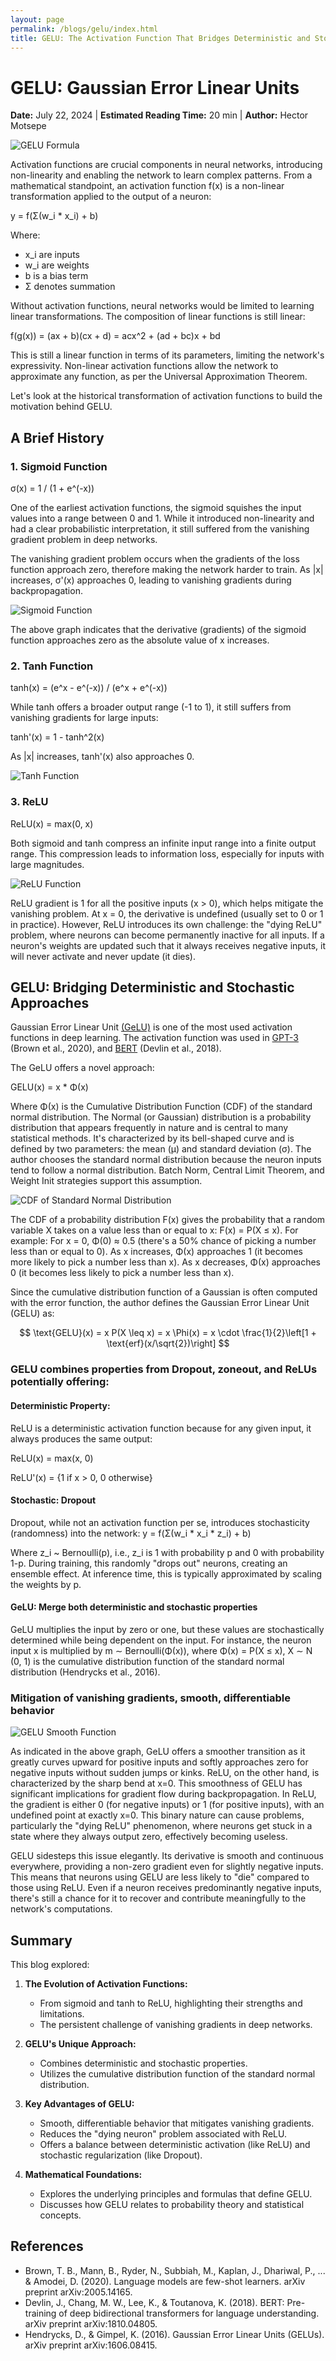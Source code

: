```yaml
---
layout: page
permalink: /blogs/gelu/index.html
title: GELU: The Activation Function That Bridges Deterministic and Stochastic Worlds
---
```


# GELU: Gaussian Error Linear Units

**Date:** July 22, 2024 | **Estimated Reading Time:** 20 min | **Author:** Hector Motsepe

![GELU Formula](/blogs/assets/images_gelu/formula.png)

Activation functions are crucial components in neural networks, introducing non-linearity and enabling the network to learn complex patterns. From a mathematical standpoint, an activation function f(x) is a non-linear transformation applied to the output of a neuron:

y = f(Σ(w_i * x_i) + b)

Where:
- x_i are inputs
- w_i are weights
- b is a bias term
- Σ denotes summation

Without activation functions, neural networks would be limited to learning linear transformations. The composition of linear functions is still linear:

f(g(x)) = (ax + b)(cx + d) = acx^2 + (ad + bc)x + bd

This is still a linear function in terms of its parameters, limiting the network's expressivity. Non-linear activation functions allow the network to approximate any function, as per the Universal Approximation Theorem.

Let's look at the historical transformation of activation functions to build the motivation behind GELU.

## A Brief History

### 1. Sigmoid Function 

σ(x) = 1 / (1 + e^(-x))

One of the earliest activation functions, the sigmoid squishes the input values into a range between 0 and 1. While it introduced non-linearity and had a clear probabilistic interpretation, it still suffered from the vanishing gradient problem in deep networks.

The vanishing gradient problem occurs when the gradients of the loss function approach zero, therefore making the network harder to train. As |x| increases, σ'(x) approaches 0, leading to vanishing gradients during backpropagation.

![Sigmoid Function](/blogs/assets/images_gelu/sigmoid.png)

The above graph indicates that the derivative (gradients) of the sigmoid function approaches zero as the absolute value of x increases.

### 2. Tanh Function

tanh(x) = (e^x - e^(-x)) / (e^x + e^(-x))

While tanh offers a broader output range (-1 to 1), it still suffers from vanishing gradients for large inputs:

tanh'(x) = 1 - tanh^2(x)

As |x| increases, tanh'(x) also approaches 0.

![Tanh Function](/blogs/assets/images_gelu/tanh.png)

### 3. ReLU

ReLU(x) = max(0, x)

Both sigmoid and tanh compress an infinite input range into a finite output range. This compression leads to information loss, especially for inputs with large magnitudes.

![ReLU Function](/blogs/assets/images_gelu/relu.png)

ReLU gradient is 1 for all the positive inputs (x > 0), which helps mitigate the vanishing problem. At x = 0, the derivative is undefined (usually set to 0 or 1 in practice). However, ReLU introduces its own challenge: the "dying ReLU" problem, where neurons can become permanently inactive for all inputs. If a neuron's weights are updated such that it always receives negative inputs, it will never activate and never update (it dies).

## GELU: Bridging Deterministic and Stochastic Approaches

Gaussian Error Linear Unit [(GeLU)](https://arxiv.org/pdf/1606.08415) is one of the most used activation functions in deep learning. The activation function was used in [GPT-3](https://arxiv.org/abs/2005.14165) (Brown et al., 2020), and [BERT](https://arxiv.org/pdf/1810.04805) (Devlin et al., 2018). 

The GeLU offers a novel approach:

GELU(x) = x * Φ(x)

Where Φ(x) is the Cumulative Distribution Function (CDF) of the standard normal distribution. The Normal (or Gaussian) distribution is a probability distribution that appears frequently in nature and is central to many statistical methods. It's characterized by its bell-shaped curve and is defined by two parameters: the mean (μ) and standard deviation (σ). The author chooses the standard normal distribution because the neuron inputs tend to follow a normal distribution. Batch Norm, Central Limit Theorem, and Weight Init strategies support this assumption.

![CDF of Standard Normal Distribution](/blogs/assets/images_gelu/cdf.png)

The CDF of a probability distribution F(x) gives the probability that a random variable X takes on a value less than or equal to x: F(x) = P(X ≤ x). For example: For x = 0, Φ(0) ≈ 0.5 (there's a 50% chance of picking a number less than or equal to 0). As x increases, Φ(x) approaches 1 (it becomes more likely to pick a number less than x). As x decreases, Φ(x) approaches 0 (it becomes less likely to pick a number less than x).

Since the cumulative distribution function of a Gaussian is often computed with the error function, the author defines the Gaussian Error Linear Unit (GELU) as:

$$
\text{GELU}(x) = x P(X \leq x) = x \Phi(x) = x \cdot \frac{1}{2}\left[1 + \text{erf}(x/\sqrt{2})\right]
$$

### GELU combines properties from Dropout, zoneout, and ReLUs potentially offering:

#### Deterministic Property:

ReLU is a deterministic activation function because for any given input, it always produces the same output:

ReLU(x) = max(x, 0)

ReLU'(x) = {1 if x > 0, 0 otherwise}

#### Stochastic: Dropout

Dropout, while not an activation function per se, introduces stochasticity (randomness) into the network:
y = f(Σ(w_i * x_i * z_i) + b)

Where z_i ~ Bernoulli(p), i.e., z_i is 1 with probability p and 0 with probability 1-p.
During training, this randomly "drops out" neurons, creating an ensemble effect. At inference time, this is typically approximated by scaling the weights by p.

#### GeLU: Merge both deterministic and stochastic properties

GeLU multiplies the input by zero or one, but these values are stochastically determined while being dependent on the input. For instance, the neuron input x is multiplied by m ∼ Bernoulli(Φ(x)), where Φ(x) = P(X ≤ x), X ∼ N (0, 1) is the cumulative distribution function of the standard normal distribution (Hendrycks et al., 2016).

### Mitigation of vanishing gradients, smooth, differentiable behavior

![GELU Smooth Function](/blogs/assets/images_gelu/gelu_smooth.png)

As indicated in the above graph, GeLU offers a smoother transition as it greatly curves upward for positive inputs and softly approaches zero for negative inputs without sudden jumps or kinks. ReLU, on the other hand, is characterized by the sharp bend at x=0. This smoothness of GELU has significant implications for gradient flow during backpropagation. In ReLU, the gradient is either 0 (for negative inputs) or 1 (for positive inputs), with an undefined point at exactly x=0. This binary nature can cause problems, particularly the "dying ReLU" phenomenon, where neurons get stuck in a state where they always output zero, effectively becoming useless.

GELU sidesteps this issue elegantly. Its derivative is smooth and continuous everywhere, providing a non-zero gradient even for slightly negative inputs. This means that neurons using GELU are less likely to "die" compared to those using ReLU. Even if a neuron receives predominantly negative inputs, there's still a chance for it to recover and contribute meaningfully to the network's computations.

## Summary

This blog explored:

1. **The Evolution of Activation Functions:**
   - From sigmoid and tanh to ReLU, highlighting their strengths and limitations.
   - The persistent challenge of vanishing gradients in deep networks.

2. **GELU's Unique Approach:**
   - Combines deterministic and stochastic properties.
   - Utilizes the cumulative distribution function of the standard normal distribution.

3. **Key Advantages of GELU:**
   - Smooth, differentiable behavior that mitigates vanishing gradients.
   - Reduces the "dying neuron" problem associated with ReLU.
   - Offers a balance between deterministic activation (like ReLU) and stochastic regularization (like Dropout).

4. **Mathematical Foundations:**
   - Explores the underlying principles and formulas that define GELU.
   - Discusses how GELU relates to probability theory and statistical concepts.

## References

- Brown, T. B., Mann, B., Ryder, N., Subbiah, M., Kaplan, J., Dhariwal, P., ... & Amodei, D. (2020). Language models are few-shot learners. arXiv preprint arXiv:2005.14165.
- Devlin, J., Chang, M. W., Lee, K., & Toutanova, K. (2018). BERT: Pre-training of deep bidirectional transformers for language understanding. arXiv preprint arXiv:1810.04805.
- Hendrycks, D., & Gimpel, K. (2016). Gaussian Error Linear Units (GELUs). arXiv preprint arXiv:1606.08415.